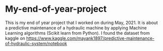 # My-end-of-year-project
This is my end of year project that I worked on during May, 2021.
It is about a predictive maintenance of a hydraulic machine by applying Machine Learning algorithms (Scikit learn from Python).
I found the dataset from kaggle on https://www.kaggle.com/mayank1897/predictive-maintenance-of-hydraulic-system/notebook

